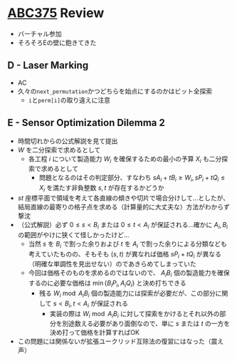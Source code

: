 # [ABC375](https://atcoder.jp/contests/abc375) Review
- バーチャル参加
- そろそろEの壁に飽きてきた

## D - Laser Marking
- AC
- 久々の`next_permutation`かつどちらを始点にするのかはビット全探索
  - `i`と`perm[i]`の取り違えに注意

## E - Sensor Optimization Dilemma 2
- 時間切れからの公式解説を見て提出
- $W$ を二分探索で求めるとして
  - 各工程 $i$ について製造能力 $W_i$ を確保するための最小の予算 $X_i$ も二分探索で求めるとして
    - 問題となるのはその判定部分、すなわち $sA_i + tB_i \geq W_i, sP_i + tQ_i \leq X_i$ を満たす非負整数 $s,t$ が存在するかどうか
- $st$ 座標平面で領域を考えて各直線の傾きや切片で場合分けして…としたが、結局直線の最寄りの格子点を求める（計算量的に大丈夫な）方法がわからず撃沈
- （公式解説）必ず $0 \leq s < B_i$ または $0 \leq t < A_i$ が保証される…確かに $A_i, B_i$ の範囲がやけに狭くて怪しかったけど…
  - 当然 $s$ を $B_i$ で割った余りおよび $t$ を $A_i$ で割った余りによる分類なども考えていたものの、そもそも $(s, t)$ が異なれば価格 $sP_i + tQ_i$ が異なる（明確な単調性を見出せない）のであきらめてしまっていた
  - 今回は価格そのものを求めるのではないので、 $A_iB_i$ 個の製造能力を確保するのに必要な価格は $\min \{ B_iP_i, A_iQ_i \}$ と決め打ちできる
    - 残る $W_i \bmod A_iB_i$ 個の製造能力には探索が必要だが、この部分に関して $s < B_i, t < A_i$ が保証される
      - 実装の際は $W_i \bmod A_iB_i$ に対して探索をかけるとそれ以外の部分を別途数える必要があり面倒なので、単に $s$ または $t$ の一方を決め打って価格を計算すればOK
- この問題には関係ないが拡張ユークリッド互除法の復習にはなった（震え声）
